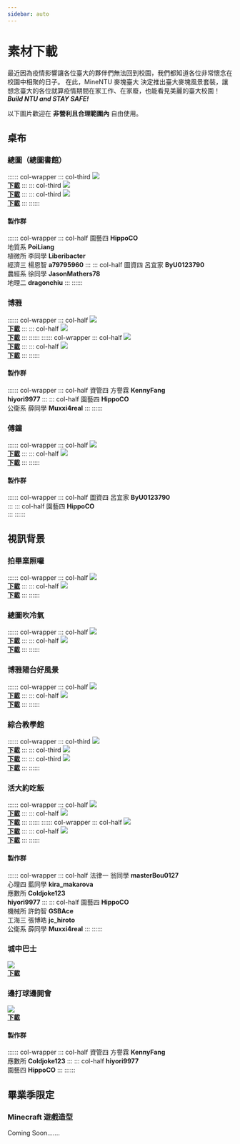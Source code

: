 ```yaml
---
sidebar: auto
---
```


# 素材下載

最近因為疫情影響讓各位臺大的夥伴們無法回到校園，我們都知道各位非常懷念在校園中相聚的日子。
在此，MineNTU 麥塊臺大 決定推出臺大麥塊風景套裝，讓想念臺大的各位就算疫情期間在家工作、在家廢，也能看見美麗的臺大校園！<br>
***Build NTU and STAY SAFE!***

<i class="fab fa-creative-commons-nc"></i> 以下圖片歡迎在 **非營利且合理範圍內** 自由使用。

## <i class="fas fa-desktop"></i> 桌布
### 總圖（總圖書館）
:::::: col-wrapper
::: col-third
![](/images/wallpaper/l1-500x.jpg)<br>
[**<i class="fas fa-download"></i> 下載**](/images/wallpaper/downloads/l1.jpg)
:::
::: col-third
![](/images/wallpaper/l2-500x.jpg)<br>
[**<i class="fas fa-download"></i> 下載**](/images/wallpaper/downloads/l2.jpg)
:::
::: col-third
![](/images/wallpaper/l3-500x.jpg)<br>
[**<i class="fas fa-download"></i> 下載**](/images/wallpaper/downloads/l3.jpg)
:::
::::::
#### <i class="fas fa-hammer"></i> 製作群
:::::: col-wrapper
::: col-half
<i class="fas fa-user-circle"></i> 園藝四 **HippoCO**<br>
<i class="fas fa-user-circle"></i> 地質系 **PoiLiang**<br>
<i class="fas fa-user-circle"></i> 植微所 李同學 **Liberibacter**<br>
<i class="fas fa-user-circle"></i> 經濟三 楊恩智 **a79795960**
:::
::: col-half
<i class="fas fa-user-circle"></i> 圖資四 呂宜家 **ByU0123790**<br>
<i class="fas fa-user-circle"></i> 農經系 徐同學 **JasonMathers78**<br>
<i class="fas fa-user-circle"></i> 地理二 **dragonchiu**
:::
::::::
### 博雅
:::::: col-wrapper
::: col-half
![](/images/wallpaper/b1-500x.jpg)<br>
[**<i class="fas fa-download"></i> 下載**](/images/wallpaper/downloads/b1.jpg)
:::
::: col-half
![](/images/wallpaper/b2-500x.jpg)<br>
[**<i class="fas fa-download"></i> 下載**](/images/wallpaper/downloads/b2.jpg)
:::
::::::
:::::: col-wrapper
::: col-half
![](/images/wallpaper/b3-500x.jpg)<br>
[**<i class="fas fa-download"></i> 下載**](/images/wallpaper/downloads/b3.jpg)
:::
::: col-half
![](/images/wallpaper/b4-500x.jpg)<br>
[**<i class="fas fa-download"></i> 下載**](/images/wallpaper/downloads/b4.jpg)
:::
::::::
#### <i class="fas fa-hammer"></i> 製作群
:::::: col-wrapper
::: col-half
<i class="fas fa-user-circle"></i> 資管四 方譽霖 **KennyFang**<br>
<i class="fas fa-user-circle"></i> **hiyori9977**
:::
::: col-half
<i class="fas fa-user-circle"></i> 園藝四 **HippoCO**<br>
<i class="fas fa-user-circle"></i> 公衛系 薛同學 **Muxxi4real**
:::
::::::
### 傅鐘
:::::: col-wrapper
::: col-half
![](/images/wallpaper/f1-500x.jpg)<br>
[**<i class="fas fa-download"></i> 下載**](/images/wallpaper/downloads/f1.jpg)
:::
::: col-half
![](/images/wallpaper/f2-500x.jpg)<br>
[**<i class="fas fa-download"></i> 下載**](/images/wallpaper/downloads/f2.jpg)
:::
::::::
#### <i class="fas fa-hammer"></i> 製作群
:::::: col-wrapper
::: col-half
<i class="fas fa-user-circle"></i> 圖資四 呂宜家 **ByU0123790**<br>
:::
::: col-half
<i class="fas fa-user-circle"></i> 園藝四 **HippoCO**<br>
:::
::::::
## <i class="fas fa-video"></i> 視訊背景
### 拍畢業照囉
:::::: col-wrapper
::: col-half
![](/images/background/b_g1-500x.jpg)<br>
[**<i class="fas fa-download"></i> 下載**](/images/background/downloads/b_g1.jpg)
:::
::: col-half
![](/images/background/b_y1-500x.jpg)<br>
[**<i class="fas fa-download"></i> 下載**](/images/background/downloads/b_y1.jpg)
:::
::::::
### 總圖吹冷氣
:::::: col-wrapper
::: col-half
![](/images/background/b_l1-500x.jpg)<br>
[**<i class="fas fa-download"></i> 下載**](/images/background/downloads/b_l1.jpg)
:::
::: col-half
![](/images/background/b_l2-500x.jpg)<br>
[**<i class="fas fa-download"></i> 下載**](/images/background/downloads/b_l2.jpg)
:::
::::::
### 博雅陽台好風景
:::::: col-wrapper
::: col-half
![](/images/background/b_b1-500x.jpg)<br>
[**<i class="fas fa-download"></i> 下載**](/images/background/downloads/b_b1.jpg)
:::
::: col-half
![](/images/background/b_b2-500x.jpg)<br>
[**<i class="fas fa-download"></i> 下載**](/images/background/downloads/b_b2.jpg)
:::
::::::
### 綜合教學館
:::::: col-wrapper
::: col-third
![](/images/background/b_z1-500x.jpg)<br>
[**<i class="fas fa-download"></i> 下載**](/images/background/downloads/b_z1.jpg)
:::
::: col-third
![](/images/background/b_z2-500x.jpg)<br>
[**<i class="fas fa-download"></i> 下載**](/images/background/downloads/b_z2.jpg)
:::
::: col-third
![](/images/background/b_z3-500x.jpg)<br>
[**<i class="fas fa-download"></i> 下載**](/images/background/downloads/b_z3.jpg)
:::
::::::
### 活大約吃飯
:::::: col-wrapper
::: col-half
![](/images/background/b_a1-500x.jpg)<br>
[**<i class="fas fa-download"></i> 下載**](/images/background/downloads/b_a1.jpg)
:::
::: col-half
![](/images/background/b_a2-500x.jpg)<br>
[**<i class="fas fa-download"></i> 下載**](/images/background/downloads/b_a2.jpg)
:::
::::::
:::::: col-wrapper
::: col-half
![](/images/background/b_a3-500x.jpg)<br>
[**<i class="fas fa-download"></i> 下載**](/images/background/downloads/b_a3.jpg)
:::
::: col-half
![](/images/background/b_a4-500x.jpg)<br>
[**<i class="fas fa-download"></i> 下載**](/images/background/downloads/b_a4.jpg)
:::
::::::
#### <i class="fas fa-hammer"></i> 製作群
:::::: col-wrapper
::: col-half
<i class="fas fa-user-circle"></i> 法律一 翁同學 **masterBou0127**<br>
<i class="fas fa-user-circle"></i> 心理四 藍同學 **kira_makarova**<br>
<i class="fas fa-user-circle"></i> 應數所 **Coldjoke123**<br>
<i class="fas fa-user-circle"></i> **hiyori9977**
:::
::: col-half
<i class="fas fa-user-circle"></i> 園藝四 **HippoCO**<br>
<i class="fas fa-user-circle"></i> 機械所 許鈞智 **GSBAce**<br>
<i class="fas fa-user-circle"></i> 工海三 張博皓 **jc_hiroto**<br>
<i class="fas fa-user-circle"></i> 公衛系 薛同學 **Muxxi4real**
:::
::::::

### 城中巴士
![](/images/background/b_bus-500x.jpg)<br>
[**<i class="fas fa-download"></i> 下載**](/images/background/downloads/b_bus.jpg)
### 邊打球邊開會
![](/images/background/b_f1-500x.jpg)<br>
[**<i class="fas fa-download"></i> 下載**](/images/background/downloads/b_f1.jpg)
#### <i class="fas fa-hammer"></i> 製作群
:::::: col-wrapper
::: col-half
<i class="fas fa-user-circle"></i> 資管四 方譽霖 **KennyFang**<br>
<i class="fas fa-user-circle"></i> 應數所 **Coldjoke123**
:::
::: col-half
<i class="fas fa-user-circle"></i> **hiyori9977**<br>
<i class="fas fa-user-circle"></i> 園藝四 **HippoCO**
:::
::::::
## <i class="fas fa-graduation-cap"></i> 畢業季限定
### Minecraft 遊戲造型
Coming Soon.......